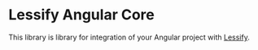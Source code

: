 # Lessify Angular Core

This library is library for integration of your Angular project with [Lessify](https://lessify.io/).
